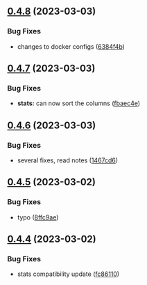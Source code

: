 ## [0.4.8](https://github.com/Torwent/wasp-webapp/compare/v0.4.7...v0.4.8) (2023-03-03)


### Bug Fixes

* changes to docker configs ([6384f4b](https://github.com/Torwent/wasp-webapp/commit/6384f4b216d469e06567d6c90a90aee129d94041))



## [0.4.7](https://github.com/Torwent/wasp-webapp/compare/v0.4.6...v0.4.7) (2023-03-03)


### Bug Fixes

* **stats:** can now sort the columns ([fbaec4e](https://github.com/Torwent/wasp-webapp/commit/fbaec4e473cc645f000bf1ebb31e2e4a58609d72))



## [0.4.6](https://github.com/Torwent/wasp-webapp/compare/v0.4.5...v0.4.6) (2023-03-03)


### Bug Fixes

* several fixes, read notes ([1467cd6](https://github.com/Torwent/wasp-webapp/commit/1467cd6950a80b354f827d312f54a238c9c92b0c))



## [0.4.5](https://github.com/Torwent/wasp-webapp/compare/v0.4.4...v0.4.5) (2023-03-02)


### Bug Fixes

* typo ([8ffc9ae](https://github.com/Torwent/wasp-webapp/commit/8ffc9ae6989429d22e2ad90fec96830030c9e5ab))



## [0.4.4](https://github.com/Torwent/wasp-webapp/compare/v0.4.3...v0.4.4) (2023-03-02)


### Bug Fixes

* stats compatibility update ([fc86110](https://github.com/Torwent/wasp-webapp/commit/fc86110a572b2ec566ad91a9dbc804b95d36da36))



